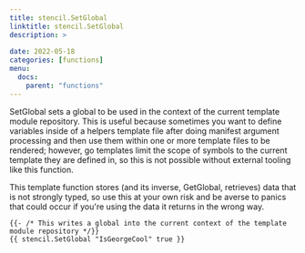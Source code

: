 ```yaml
---
title: stencil.SetGlobal
linktitle: stencil.SetGlobal
description: >
  
date: 2022-05-18
categories: [functions]
menu:
  docs:
    parent: "functions"
---
```


SetGlobal sets a global to be used in the context of the current template module repository\. This is useful because sometimes you want to define variables inside of a helpers template file after doing manifest argument processing and then use them within one or more template files to be rendered; however\, go templates limit the scope of symbols to the current template they are defined in\, so this is not possible without external tooling like this function\.


This template function stores \(and its inverse\, GetGlobal\, retrieves\) data that is not strongly typed\, so use this at your own risk and be averse to panics that could occur if you're using the data it returns in the wrong way\.


```go-text-template
{{- /* This writes a global into the current context of the template module repository */}}
{{ stencil.SetGlobal "IsGeorgeCool" true }}
```



